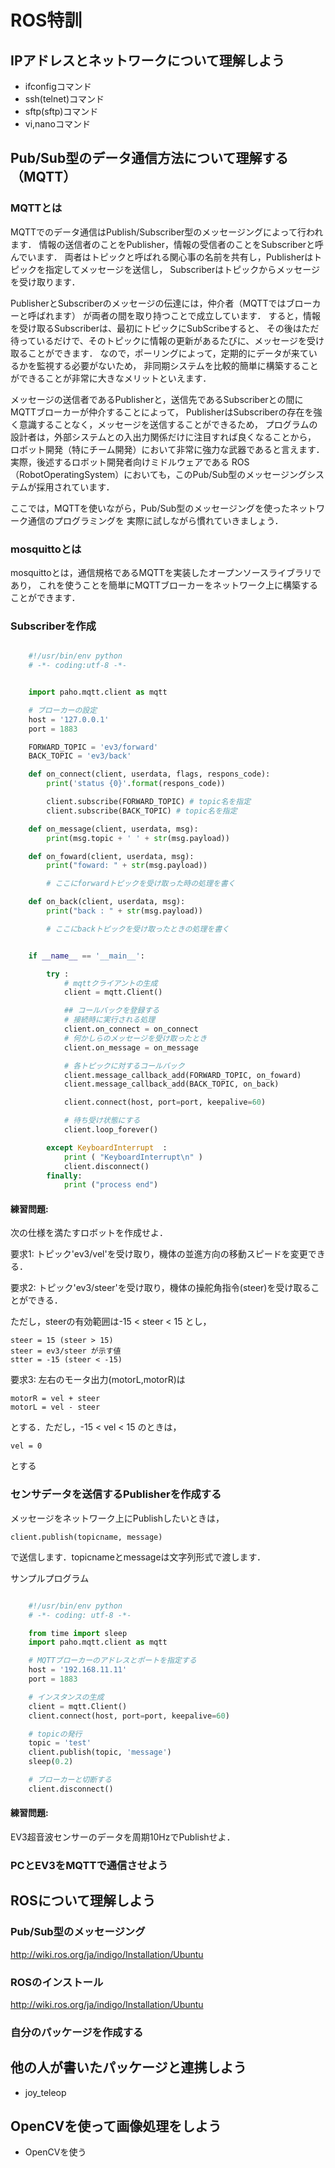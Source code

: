 # ROS特訓 

## IPアドレスとネットワークについて理解しよう

* ifconfigコマンド
* ssh(telnet)コマンド
* sftp(sftp)コマンド
* vi,nanoコマンド

## Pub/Sub型のデータ通信方法について理解する（MQTT）
### MQTTとは
MQTTでのデータ通信はPublish/Subscriber型のメッセージングによって行われます．
情報の送信者のことをPublisher，情報の受信者のことをSubscriberと呼んでいます．
両者はトピックと呼ばれる関心事の名前を共有し，Publisherはトピックを指定してメッセージを送信し，
Subscriberはトピックからメッセージを受け取ります．

PublisherとSubscriberのメッセージの伝達には，仲介者（MQTTではブローカーと呼ばれます）
が両者の間を取り持つことで成立しています．
すると，情報を受け取るSubscriberは、最初にトピックにSubScribeすると、
その後はただ待っているだけで、そのトピックに情報の更新があるたびに、メッセージを受け取ることができます．
なので，ポーリングによって，定期的にデータが来ているかを監視する必要がないため，
非同期システムを比較的簡単に構築することができることが非常に大きなメリットといえます．

メッセージの送信者であるPublisherと，送信先であるSubscriberとの間にMQTTブローカーが仲介することによって，
PublisherはSubscriberの存在を強く意識することなく，メッセージを送信することができるため，
プログラムの設計者は，外部システムとの入出力関係だけに注目すれば良くなることから，
ロボット開発（特にチーム開発）において非常に強力な武器であると言えます．実際，後述するロボット開発者向けミドルウェアである
ROS（RobotOperatingSystem）においても，このPub/Sub型のメッセージングシステムが採用されています．

ここでは，MQTTを使いながら，Pub/Sub型のメッセージングを使ったネットワーク通信のプログラミングを
実際に試しながら慣れていきましょう．

### mosquittoとは
mosquittoとは，通信規格であるMQTTを実装したオープンソースライブラリであり，
これを使うことを簡単にMQTTブローカーをネットワーク上に構築することができます．


### Subscriberを作成

```python

    #!/usr/bin/env python
    # -*- coding:utf-8 -*-


    import paho.mqtt.client as mqtt

    # ブローカーの設定
    host = '127.0.0.1'
    port = 1883

    FORWARD_TOPIC = 'ev3/forward'
    BACK_TOPIC = 'ev3/back'

    def on_connect(client, userdata, flags, respons_code):
        print('status {0}'.format(respons_code))

        client.subscribe(FORWARD_TOPIC) # topic名を指定
        client.subscribe(BACK_TOPIC) # topic名を指定

    def on_message(client, userdata, msg):
        print(msg.topic + ' ' + str(msg.payload))

    def on_foward(client, userdata, msg):
        print("foward: " + str(msg.payload))

        # ここにforwardトピックを受け取った時の処理を書く

    def on_back(client, userdata, msg):
        print("back : " + str(msg.payload))

        # ここにbackトピックを受け取ったときの処理を書く


    if __name__ == '__main__':

        try : 
            # mqttクライアントの生成
            client = mqtt.Client()

            ## コールバックを登録する
            # 接続時に実行される処理
            client.on_connect = on_connect
            # 何かしらのメッセージを受け取ったとき
            client.on_message = on_message

            # 各トピックに対するコールバック
            client.message_callback_add(FORWARD_TOPIC, on_foward)
            client.message_callback_add(BACK_TOPIC, on_back)

            client.connect(host, port=port, keepalive=60)

            # 待ち受け状態にする
            client.loop_forever()

        except KeyboardInterrupt  :
            print ( "KeyboardInterrupt\n" )
            client.disconnect()
        finally:
            print ("process end")

```

#### 練習問題:
次の仕様を満たすロボットを作成せよ．

要求1: 
トピック'ev3/vel'を受け取り，機体の並進方向の移動スピードを変更できる．

要求2:
トピック'ev3/steer'を受け取り，機体の操舵角指令(steer)を受け取ることができる．

ただし，steerの有効範囲は-15 < steer < 15 とし，

    steer = 15 (steer > 15)
    steer = ev3/steer が示す値
    stter = -15 (steer < -15)

要求3:
左右のモータ出力(motorL,motorR)は

    motorR = vel + steer
    motorL = vel - steer

とする．ただし，-15 < vel < 15 のときは，

    vel = 0

とする

### センサデータを送信するPublisherを作成する
メッセージをネットワーク上にPublishしたいときは，
    
    client.publish(topicname, message)

で送信します．topicnameとmessageは文字列形式で渡します．


サンプルプログラム

```python

    #!/usr/bin/env python
    # -*- coding: utf-8 -*-

    from time import sleep
    import paho.mqtt.client as mqtt

    # MQTTブローカーのアドレスとポートを指定する
    host = '192.168.11.11'
    port = 1883

    # インスタンスの生成
    client = mqtt.Client()
    client.connect(host, port=port, keepalive=60)

    # topicの発行
    topic = 'test'
    client.publish(topic, 'message')
    sleep(0.2)

    # ブローカーと切断する
    client.disconnect()
```

#### 練習問題:
EV3超音波センサーのデータを周期10HzでPublishせよ．


### PCとEV3をMQTTで通信させよう

## ROSについて理解しよう

### Pub/Sub型のメッセージング
http://wiki.ros.org/ja/indigo/Installation/Ubuntu

### ROSのインストール
http://wiki.ros.org/ja/indigo/Installation/Ubuntu

### 自分のパッケージを作成する

## 他の人が書いたパッケージと連携しよう
* joy_teleop

## OpenCVを使って画像処理をしよう
* OpenCVを使う